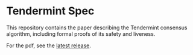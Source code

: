 # Tendermint Spec

This repository contains the paper describing the Tendermint consensus
algorithm, including formal proofs of its safety and liveness.

For the pdf, see the [latest
release](https://github.com/tendermint/spec/releases).
